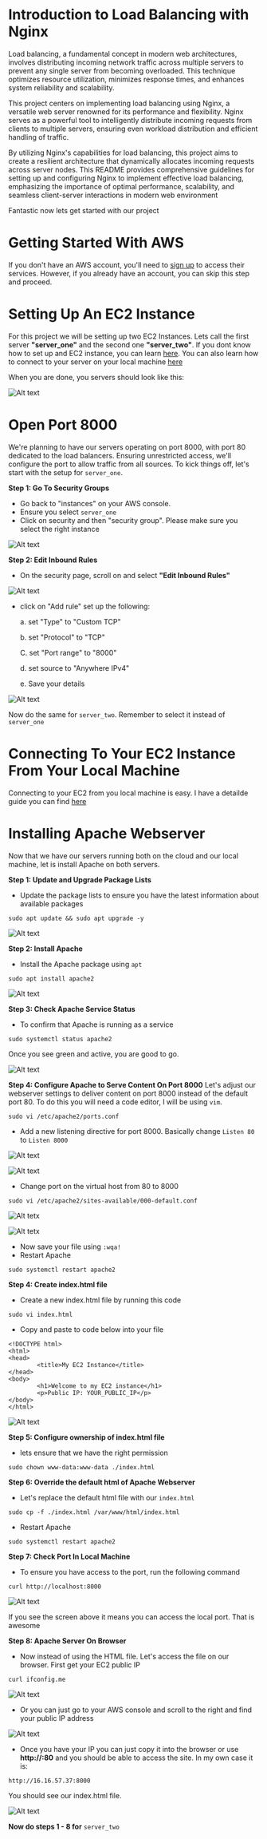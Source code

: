 # Introduction to Load Balancing with Nginx

Load balancing, a fundamental concept in modern web architectures, involves distributing incoming network traffic across multiple servers to prevent any single server from becoming overloaded. This technique optimizes resource utilization, minimizes response times, and enhances system reliability and scalability.

This project centers on implementing load balancing using Nginx, a versatile web server renowned for its performance and flexibility. Nginx serves as a powerful tool to intelligently distribute incoming requests from clients to multiple servers, ensuring even workload distribution and efficient handling of traffic.

By utilizing Nginx's capabilities for load balancing, this project aims to create a resilient architecture that dynamically allocates incoming requests across server nodes. This README provides comprehensive guidelines for setting up and configuring Nginx to implement effective load balancing, emphasizing the importance of optimal performance, scalability, and seamless client-server interactions in modern web environment

Fantastic now lets get started with our project 

# Getting Started With AWS
If you don't have an AWS account, you'll need to [sign up](https://aws.amazon.com/free/) to access their services. However, if you already have an account, you can skip this step and proceed.

# Setting Up An EC2 Instance
For this project we will be setting up two EC2 Instances. Lets call the first server **"server_one"** and the second one **"server_two"**. If you dont know how to set up and EC2 instance, you can learn [here](https://github.com/B-Akapo/Darey.io/tree/main/project3-deploying_A_LAMP_Application#setting-up-an-ec2-instance). You can also learn how to connect to your server on your local machine [here](https://github.com/B-Akapo/Darey.io/tree/main/project3-deploying_A_LAMP_Application#connecting-to-your-ec2-instance-from-your-local-machine)

When you are done, you servers should look like this:

![Alt text](https://github.com/B-Akapo/Darey.io/blob/main/project7-loadbalancing-nginx/images/ec2-dashboard.png)

# Open Port 8000
We're planning to have our servers operating on port 8000, with port 80 dedicated to the load balancers. Ensuring unrestricted access, we'll configure the port to allow traffic from all sources. To kick things off, let's start with the setup for `server_one`. 

**Step 1: Go To Security Groups**
- Go back to "instances" on your AWS console.
- Ensure you select `server_one`
- Click on security and then "security group". Please make sure you select the right instance

![Alt text](https://github.com/B-Akapo/Darey.io/blob/main/project7-loadbalancing-nginx/images/security_group.png)

**Step 2: Edit Inbound Rules**
- On the security page, scroll on and select **"Edit Inbound Rules"**

![Alt text](https://github.com/B-Akapo/Darey.io/blob/main/project7-loadbalancing-nginx/images/edit-inbound.png)

- click on "Add rule" set up the following:

  a. set "Type" to "Custom TCP"

  b. set "Protocol" to "TCP"

  C. set "Port range" to "8000"

  d. set source to "Anywhere IPv4"

  e. Save your details

![Alt text](https://github.com/B-Akapo/Darey.io/blob/main/project7-loadbalancing-nginx/images/save-inbound.png)

Now do the same for `server_two`. Remember to select it instead of `server_one`

# Connecting To Your EC2 Instance From Your Local Machine
Connecting to your EC2 from you local machine is easy. I have a detailde guide you can find [here](https://github.com/B-Akapo/Darey.io/tree/main/project3-deploying_A_LAMP_Application#connecting-to-your-ec2-instance-from-your-local-machine)

# Installing Apache Webserver
Now that we have our servers running both on the cloud and our local machine, let is install Apache on both servers. 

**Step 1: Update and Upgrade Package Lists**
- Update the package lists to ensure you have the latest information about available packages
```
sudo apt update && sudo apt upgrade -y
```

![Alt text](upgrade.png) 

**Step 2: Install Apache**
- Install the Apache package using `apt`
```
sudo apt install apache2
```

![Alt text](install-apache.png) 

**Step 3: Check Apache Service Status**
- To confirm that Apache is running as a service
```
sudo systemctl status apache2
```
Once you see green and active, you are good to go. 

![Alt text](apache-status.png) 

**Step 4: Configure Apache to Serve Content On Port 8000**
Let's adjust our webserver settings to deliver content on port 8000 instead of the default port 80. To do this you will need a code editor, I will be using `vim`. 
```
sudo vi /etc/apache2/ports.conf 
```
- Add a new listening directive for port 8000. Basically change `Listen 80` to `Listen 8000`

![Alt text](no-change.png)

![Alt text](change.png)

- Change port on the virtual host from 80 to 8000
```
sudo vi /etc/apache2/sites-available/000-default.conf
````

![Alt tetx](virtual-host-nochange.png)

![Alt tetx](virtual-host-change.png)

- Now save your file using `:wqa!`
- Restart Apache
```
sudo systemctl restart apache2
```

**Step 4: Create index.html file**
- Create a new index.html file by running this code
```
sudo vi index.html
```
- Copy and paste to code below into your file
```
<!DOCTYPE html>
<html>
<head>
        <title>My EC2 Instance</title>
</head>
<body>
        <h1>Welcome to my EC2 instance</h1>
        <p>Public IP: YOUR_PUBLIC_IP</p>
</body>
</html>
```

![Alt text](index-file.png)

**Step 5: Configure ownership of index.html file**
- lets ensure that we have the right permission
```
sudo chown www-data:www-data ./index.html
```

**Step 6: Override the default html of Apache Webserver**
- Let's replace the default html file with our `index.html`
```
sudo cp -f ./index.html /var/www/html/index.html
```
- Restart Apache
```
sudo systemctl restart apache2
```
**Step 7: Check Port In Local Machine**
- To ensure you have access to the port, run the following command
```
curl http://localhost:8000
```
![Alt text](local-machine.png)

If you see the screen above it means you can access the local port. That is awesome

**Step 8: Apache Server On Browser**
- Now instead of using the HTML file. Let's access the file on our browser. First get your EC2 public IP
```
curl ifconfig.me
```
![Alt text](curl.png)

- Or you can just go to your AWS console and scroll to the right and find your public IP address

![Alt text](https://github.com/B-Akapo/Darey.io/raw/main/project3-deploying_A_LAMP_Application/images/address2.png)

- Once you have your IP you can just copy it into the browser or use **http://<Public-IP-Address>:80** and you should be able to access the site. In my own case it is:
```
http://16.16.57.37:8000
```
You should see our index.html file. 

![Alt text](apache1.png)

**Now do steps 1 - 8 for** `server_two`












  




